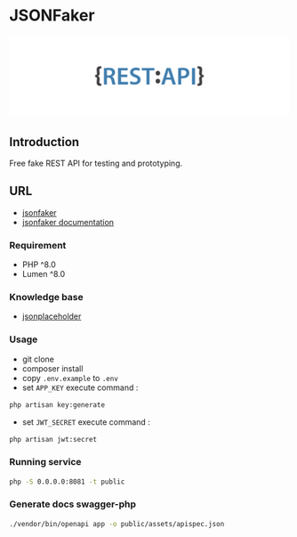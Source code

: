 # JSONFaker

<p align="center">
    <img src="public/assets/img/restapi.png" alt="JSONFaker restapi">
</p>

## Introduction
Free fake REST API for testing and prototyping.
## URL
- [jsonfaker](https://json-faker.herokuapp.com/)
- [jsonfaker documentation](https://json-faker.herokuapp.com/apidocs/)

### Requirement
- PHP ^8.0
- Lumen ^8.0

### Knowledge base 
- [jsonplaceholder](https://jsonplaceholder.typicode.com/)

### Usage 
- git clone
- composer install
- copy ``.env.example`` to ``.env``
- set ``APP_KEY`` execute command :
```bash
php artisan key:generate
```
- set ``JWT_SECRET`` execute command :
```bash
php artisan jwt:secret
```

### Running service
```bash      
php -S 0.0.0.0:8081 -t public
```

### Generate docs swagger-php
```bash
./vendor/bin/openapi app -o public/assets/apispec.json
```
